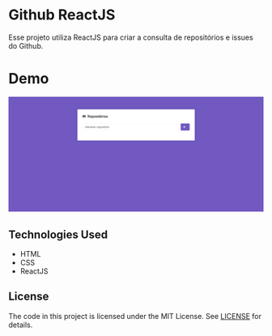 # Github ReactJS

Esse projeto utiliza ReactJS para criar a consulta de repositórios e issues do Github.

# Demo

![Github ReactJS - Animated gif demo](demo/demo.gif)

## Technologies Used
* HTML
* CSS
* ReactJS

## License

The code in this project is licensed under the MIT License. See [LICENSE](LICENSE) for details.